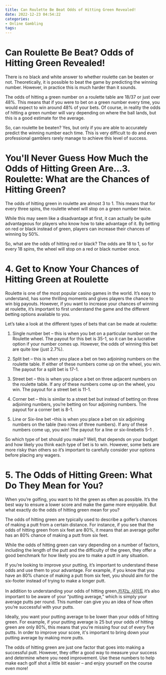 ```yaml
---
title: Can Roulette Be Beat Odds of Hitting Green Revealed!
date: 2022-12-23 04:54:22
categories:
- Online Gambling
tags:
---
```



#  Can Roulette Be Beat? Odds of Hitting Green Revealed!

There is no black and white answer to whether roulette can be beaten or not. Theoretically, it is possible to beat the game by predicting the winning number. However, in practice this is much harder than it sounds.

The odds of hitting a green number on a roulette table are 18/37 or just over 48%. This means that if you were to bet on a green number every time, you would expect to win around 48% of your bets. Of course, in reality the odds of hitting a green number will vary depending on where the ball lands, but this is a good estimate for the average.

So, can roulette be beaten? Yes, but only if you are able to accurately predict the winning number each time. This is very difficult to do and even professional gamblers rarely manage to achieve this level of success.

#  You'll Never Guess How Much the Odds of Hitting Green Are...3. Roulette: What are the Chances of Hitting Green?

The odds of hitting green in roulette are almost 3 to 1. This means that for every three spins, the roulette wheel will stop on a green number twice.

While this may seem like a disadvantage at first, it can actually be quite advantageous for players who know how to take advantage of it. By betting on red or black instead of green, players can increase their chances of winning by 50%.

So, what are the odds of hitting red or black? The odds are 18 to 1, so for every 18 spins, the wheel will stop on a red or black number once.

# 4. Get to Know Your Chances of Hitting Green at Roulette

Roulette is one of the most popular casino games in the world. It’s easy to understand, has some thrilling moments and gives players the chance to win big payouts. However, if you want to increase your chances of winning at roulette, it’s important to first understand the game and the different betting options available to you.

Let’s take a look at the different types of bets that can be made at roulette:

1. Single number bet – this is when you bet on a particular number on the Roulette wheel. The payout for this bet is 35-1, so it can be a lucrative option if your number comes up. However, the odds of winning this bet are quite low (just 2.7%).

2. Split bet – this is when you place a bet on two adjoining numbers on the roulette table. If either of these numbers come up on the wheel, you win. The payout for a split bet is 17-1.

3. Street bet – this is when you place a bet on three adjacent numbers on the roulette table. If any of these numbers come up on the wheel, you win. The payout for a street bet is 11-1.

4. Corner bet – this is similar to a street bet but instead of betting on three adjoining numbers, you’re betting on four adjoining numbers. The payout for a corner bet is 8-1.

5. Line or Six-line bet –this is when you place a bet on six adjoining numbers on the table (two rows of three numbers). If any of these numbers come up, you win! The payout for a line or six-linebetis 5-1 .


So which type of bet should you make? Well, that depends on your budget and how likely you think each type of bet is to win. However, some bets are more risky than others so it’s important to carefully consider your options before placing any wagers.

# 5. The Odds of Hitting Green: What Do They Mean for You?

When you’re golfing, you want to hit the green as often as possible. It’s the best way to ensure a lower score and make the game more enjoyable. But what exactly do the odds of hitting green mean for you?

The odds of hitting green are typically used to describe a golfer’s chances of making a putt from a certain distance. For instance, if you see that the odds of hitting green from six feet are 80%, it means that an average golfer has an 80% chance of making a putt from six feet.

While the odds of hitting green can vary depending on a number of factors, including the length of the putt and the difficulty of the green, they offer a good benchmark for how likely you are to make a putt in any situation.

If you’re looking to improve your putting, it’s important to understand these odds and use them to your advantage. For example, if you know that you have an 80% chance of making a putt from six feet, you should aim for the six-footer instead of trying to make a longer putt.

In addition to understanding your odds of hitting green,[카지노 사이트](https://choegocasino.com/) it’s also important to be aware of your “putting average,” which is simply your average putts per round. This number can give you an idea of how often you’re successful with your putts.

Ideally, you want your putting average to be lower than your odds of hitting green. For example, if your putting average is 25 but your odds of hitting green are only 80%, this means that you’re missing four out of every five putts. In order to improve your score, it's important to bring down your putting average by making more putts.

The odds of hitting green are just one factor that goes into making a successful putt. However, they offer a good way to measure your success and determine where you need improvement. Use these numbers to help make each golf shot a little bit easier – and enjoy yourself on the course even more!